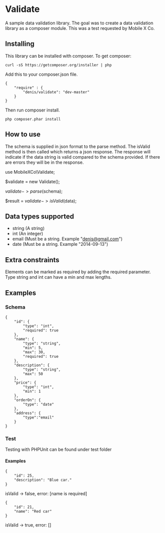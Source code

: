 # Validate

A sample data validation library. The goal was to create a data validation library as a composer module. This was a test requested by Mobile X Co.

## Installing

This library can be installed with composer. To get composer:

```
curl -sS https://getcomposer.org/installer | php
```

Add this to your composer.json file.

```
{
    "require" : {
        "denis/validate": "dev-master"
    }
}
```

Then run composer install.

```
php composer.phar install
```

## How to use

The schema is supplied in json format to the parse method. The isValid method is then called which returns a json response. The response will indicate if the data string is valid compared to the schema provided. If there are errors they will be in the response.

use MobileXCo\Validate;

$validate = new Validate();

$validate->parse($schema);

$result = $validate->isValid($data);

## Data types supported

- string (A string)
- int (An integer)
- email (Must be a string. Example "denis@gmail.com")
- date (Must be a string. Example "2014-09-13")

## Extra constraints

Elements can be marked as required by adding the required parameter. Type string and int can have a min and max lengths.

## Examples

### Schema

```
{
    "id": {
        "type": "int",
        "required": true
    },
    "name": {
        "type": "string",
        "min": 5,
        "max": 30,
        "required": true
    },
    "description": {
        "type": "string",
        "max": 50
    },
    "price": {
        "type": "int",
        "min": 1
    },
    "orderOn": {
        "type": "date"
    },
    "address": {
        "type":"email"
    }
}
```

### Test

Testing with PHPUnit can be found under test folder

#### Examples

```
{
    "id": 25,
    "description": "Blue car."
}
```

isValid -> false, error: [name is required]

```
{
    "id": 21,
    "name": "Red car"
}
```

isValid -> true, error: []

